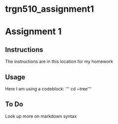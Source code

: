 # trgn510_assignment1
# Assignment 1
## Instructions 
The instructions are in this location for my homework 
## Usage
Here I am using a codeblock:
''' cd ~tree'''
## To Do
Look up more on markdown syntax 
